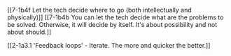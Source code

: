 [[7-1b4f Let the tech decide where to go (both intellectually and physically)]]
	[[7-1b4b You can let the tech decide what are the problems to be solved. Otherwise, it will decide by itself. It's about possibility and not about should.]]

[[2-1a3.1 'Feedback loops' - Iterate. The more and quicker the better.]]